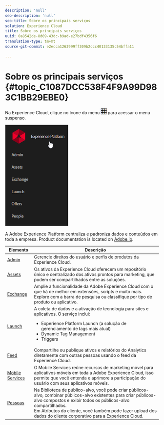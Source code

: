```yaml
---
description: 'null'
seo-description: 'null'
seo-title: Sobre os principais serviços
solution: Experience Cloud
title: Sobre os principais serviços
uuid: 0a8542de-8d89-43dc-b9ad-e27bdf4356f6
translation-type: tm+mt
source-git-commit: e2ecca1263999ff309b2ccc40133135c54bffa11

---
```



# Sobre os principais serviços {#topic_C1087DCC538F4F9A99D983C1BB29EBE0}

Na Experience Cloud, clique no ícone do menu ![](assets/menu-icon.png) para acessar o menu suspenso.

![](assets/experience-cloud-core-services.png)

A Adobe Experience Platform centraliza e padroniza dados e conteúdos em toda a empresa. Product documentation is located on [Adobe.io](https://www.adobe.io/apis/experienceplatform/home/services.html).

| Elemento | Descrição |
|--- |--- |
| [Admin](admin-getting-started/admin-getting-started.md) | Gerencie direitos do usuário e perfis de produtos da Experience Cloud. |
| [Assets](experience-cloud-assets/experience-cloud-assets.md) | Os ativos da Experience Cloud oferecem um repositório único e centralizado dos ativos prontos para marketing, que podem ser compartilhados entre as soluções. |
| [Exchange](https://experiencecloud.adobeexchange.com/) | Amplie a funcionalidade da Adobe Experience Cloud com o que há de melhor em extensões, scripts e muito mais. Explore com a barra de pesquisa ou classifique por tipo de produto ou aplicativo. |
| [Launch](activation/activation.md) | A coleta de dados e a ativação de tecnologia para sites e aplicativos. O serviço inclui:<ul><li>Experience Platform Launch (a solução de gerenciamento de tags mais atual)</li><li>Dynamic Tag Management</li><li>Triggers</li></ul> |
| [Feed](feed.md) | Compartilhe ou publique ativos e relatórios do Analytics diretamente com outras pessoas usando o feed da Experience Cloud. |
| [Mobile Services](https://marketing.adobe.com/resources/help/en_US/mobile/) | O Mobile Services reúne recursos de marketing móvel para aplicativos móveis em toda a Adobe Experience Cloud, isso permite que você entenda e aprimore a participação do usuário com seus aplicativos móveis. |
| [Pessoas](audience-library/audience-library.md) | Na Biblioteca de público-alvo, você pode criar públicos-alvo, combinar públicos-alvo existentes para criar públicos-alvo compostos e exibir todos os públicos-alvo compartilhados.<br>Em Atributos do cliente, você também pode fazer upload dos dados do cliente corporativo para a Experience Cloud. |
